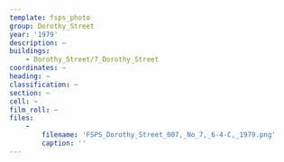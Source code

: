 ```yaml
---
template: fsps_photo
group: Dorothy_Street
year: '1979'
description: ~
buildings:
    - Dorothy_Street/7_Dorothy_Street
coordinates: ~
heading: ~
classification: ~
section: ~
cell: ~
film_roll: ~
files:
    -
        filename: 'FSPS_Dorothy_Street_007,_No_7,_6-4-C,_1979.png'
        caption: ''
---
```


